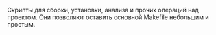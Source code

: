 Скрипты для сборки, установки, анализа и прочих операций над проектом. Они позволяют оставить основной Makefile небольшим и простым.